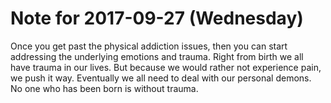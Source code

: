 # Note for 2017-09-27 (Wednesday)

Once you get past the physical addiction issues, then you can start addressing the underlying emotions and trauma. Right from birth we all have trauma in our lives. But because we would rather not experience pain, we push it way. Eventually we all need to deal with our personal demons. No one who has been born is without trauma.
